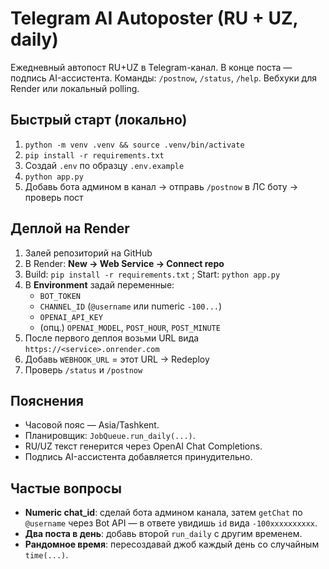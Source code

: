 # Telegram AI Autoposter (RU + UZ, daily)

Ежедневный автопост RU+UZ в Telegram-канал. В конце поста — подпись AI-ассистента. Команды: `/postnow`, `/status`, `/help`. Вебхуки для Render или локальный polling.

## Быстрый старт (локально)
1. `python -m venv .venv && source .venv/bin/activate`
2. `pip install -r requirements.txt`
3. Создай `.env` по образцу `.env.example`
4. `python app.py`
5. Добавь бота админом в канал → отправь `/postnow` в ЛС боту → проверь пост

## Деплой на Render
1. Залей репозиторий на GitHub
2. В Render: **New → Web Service → Connect repo**
3. Build: `pip install -r requirements.txt` ; Start: `python app.py`
4. В **Environment** задай переменные:
   - `BOT_TOKEN`
   - `CHANNEL_ID` (`@username` или numeric `-100...`)
   - `OPENAI_API_KEY`
   - (опц.) `OPENAI_MODEL`, `POST_HOUR`, `POST_MINUTE`
5. После первого деплоя возьми URL вида `https://<service>.onrender.com`
6. Добавь `WEBHOOK_URL` = этот URL → Redeploy
7. Проверь `/status` и `/postnow`

## Пояснения
- Часовой пояс — Asia/Tashkent.
- Планировщик: `JobQueue.run_daily(...)`.
- RU/UZ текст генерится через OpenAI Chat Completions.
- Подпись AI-ассистента добавляется принудительно.

## Частые вопросы
- **Numeric chat_id**: сделай бота админом канала, затем `getChat` по `@username` через Bot API — в ответе увидишь `id` вида `-100xxxxxxxxxx`.
- **Два поста в день**: добавь второй `run_daily` с другим временем.
- **Рандомное время**: пересоздавай джоб каждый день со случайным `time(...)`.
